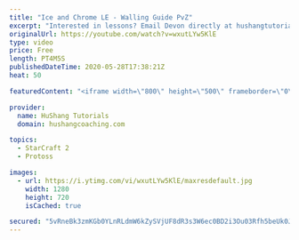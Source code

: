 ```yaml
---
title: "Ice and Chrome LE - Walling Guide PvZ"
excerpt: "Interested in lessons? Email Devon directly at hushangtutorials@outlook.com ------------------------------------------------------------------------------------------------------- Want to support HuShang Tutorials directly? Patreon is a website where you can contribute a monthly donation that will help"
originalUrl: https://youtube.com/watch?v=wxutLYw5KlE
type: video
price: Free
length: PT4M5S
publishedDateTime: 2020-05-28T17:38:21Z
heat: 50

featuredContent: "<iframe width=\"800\" height=\"500\" frameborder=\"0\" src=\"https://www.youtube.com/embed/wxutLYw5KlE\" allow=\"accelerometer; autoplay; encrypted-media; gyroscope; picture-in-picture\" allowfullscreen></iframe>"

provider:
  name: HuShang Tutorials
  domain: hushangcoaching.com

topics:
  - StarCraft 2
  - Protoss

images:
  - url: https://i.ytimg.com/vi/wxutLYw5KlE/maxresdefault.jpg
    width: 1280
    height: 720
    isCached: true

secured: "5vRneBk3zmKGb0YLnRLdmW6kZySVjUF8dR3s3W6ec0BD2i3Ou03Rfh5beUk0JpAyf7mF3eGY0CqseVcvxLpG17bH8XjuTAxrR3oheQnV4RCveyf30Q6U8Q+omBGAB11CHscRDfW7IHy5TsLMPTW0PMEsBDOrK+ZPkuAqhBwG87ifFe0OOgmyRLnTEgJcTQbm7D0hK4mLYz+DRMVMtHI/L7SG+dTNBNRJB7Ksqlwp8jVv0IL3Yf21wSYSyFpkJF3ujdc3U0whL5rhvPqHfqLJym1MpfCsGntigVNShUZEt47/EyG+2YIoL4eJt1lOoBbRXDZrhWtpd6Tb2WCfJg3IrmXCrCDthXo2CcBbYLzfATanUUXqwsp+Pb1O2uF87BQ4KWz9y5QpmLt4LM/tfTwDPkC8wR/T0ojjsbmWxv35AA4=;vgZ3gZsG65tjMVCV7n0Iew=="
---
```


